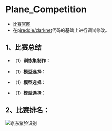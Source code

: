 # Plane_Competition
* [比赛官网](http://sw.chreos.org/Home)
* 在[pjreddie/darknet](https://github.com/pjreddie/darknet)代码的基础上进行调试修改。   
## 1、比赛总结
* （1）**训练集制作：**

* （1）**模型选择：**
* （1）**模型选择：**
* （1）**模型选择：**


## 2、比赛排名：
![](/京东.PNG "京东猪脸识别")

